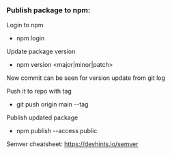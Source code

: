 ### Publish package to npm:

Login to npm
* npm login

Update package version
* npm version <major|minor|patch>

New commit can be seen for version update from git log

Push it to repo with tag
* git push origin main --tag

Publish updated package
* npm publish --access public

Semver cheatsheet: https://devhints.io/semver